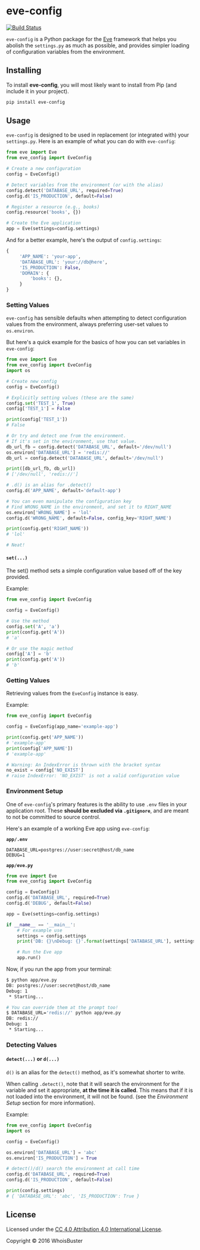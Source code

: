# eve-config

[![Build Status](https://travis-ci.org/WhoisBuster/eve-config.svg?branch=master)](https://travis-ci.org/WhoisBuster/eve-config)

`eve-config` is a Python package for the [Eve](https://github.com/nicolaiarocci/eve) framework that helps you abolish the `settings.py` as much as possible, and provides simpler loading of configuration variables from the environment.

## Installing

To install **eve-config**, you will most likely want to install from Pip (and include it in your project).

```sh
pip install eve-config
```

## Usage

`eve-config` is designed to be used in replacement (or integrated with) your `settings.py`. Here is an example of what you can do with `eve-config`:

```python
from eve import Eve
from eve_config import EveConfig

# Create a new configuration
config = EveConfig()

# Detect variables from the environment (or with the alias)
config.detect('DATABASE_URL', required=True)
config.d('IS_PRODUCTION', default=False)

# Register a resource (e.g., books)
config.resource('books', {})

# Create the Eve application
app = Eve(settings=config.settings)
```

And for a better example, here's the output of `config.settings`:

```python
{
     'APP_NAME': 'your-app',
     'DATABASE_URL': 'your://db@here',
     'IS_PRODUCTION': False,
     'DOMAIN': {
         'books': {},
     }
}
```


### Setting Values

`eve-config` has sensible defaults when attempting to detect configuration values from the environment, always preferring user-set values to `os.environ`.

But here's a quick example for the basics of how you can set variables in `eve-config`:

```python
from eve import Eve
from eve_config import EveConfig
import os

# Create new config
config = EveConfig()

# Explicitly setting values (these are the same)
config.set('TEST_1', True)
config['TEST_1'] = False

print(config['TEST_1'])
# False

# Or try and detect one from the environment.
# If it's set in the environment, use that value.
db_url_fb = config.detect('DATABASE_URL', default='/dev/null')
os.environ['DATABASE_URL'] = 'redis://'
db_url = config.detect('DATABASE_URL', default='/dev/null')

print([db_url_fb, db_url])
# ['/dev/null', 'redis://']

# .d() is an alias for .detect()
config.d('APP_NAME', default='default-app')

# You can even manipulate the configuration key
# Find WRONG_NAME in the environment, and set it to RIGHT_NAME
os.environ['WRONG_NAME'] = 'lol'
config.d('WRONG_NAME', default=False, config_key='RIGHT_NAME')

print(config.get('RIGHT_NAME'))
# 'lol'

# Neat!
```

#### `set(...)`

The set() method sets a simple configuration value based off of the key provided.

Example:

```python
from eve_config import EveConfig

config = EveConfig()

# Use the method
config.set('A', 'a')
print(config.get('A'))
# 'a'

# Or use the magic method
config['A'] = 'b'
print(config.get('A'))
# 'b' 
```


### Getting Values

Retrieving values from the `EveConfig` instance is easy.

Example:

```python
from eve_config import EveConfig

config = EveConfig(app_name='example-app')

print(config.get('APP_NAME'))
# 'example-app'
print(config['APP_NAME'])
# 'example-app'

# Warning: An IndexError is thrown with the bracket syntax
no_exist = config['NO_EXIST']
# raise IndexError: 'NO_EXIST' is not a valid configuration value

```



### Environment Setup

One of `eve-config`'s primary features is the ability to use `.env` files in your application root. These **should be excluded via `.gitignore`**, and are meant to not be committed to source control.

Here's an example of a working Eve app using `eve-config`:

**`app/.env`**
```
DATABASE_URL=postgres://user:secret@host/db_name
DEBUG=1
```

**`app/eve.py`**

```python
from eve import Eve
from eve_config import EveConfig

config = EveConfig()
config.d('DATABASE_URL', required=True)
config.d('DEBUG', default=False)

app = Eve(settings=config.settings)

if __name__ == '__main__':
	# For example use
	settings = config.settings
	print('DB: {}\nDebug: {}'.format(settings['DATABASE_URL'], settings['DEBUG'])

	# Run the Eve app
    app.run()
```

Now, if you run the app from your terminal:
```bash
$ python app/eve.py
DB: postgres://user:secret@host/db_name
Debug: 1
 * Starting...

# You can override them at the prompt too!
$ DATABASE_URL='redis://' python app/eve.py
DB: redis://
Debug: 1
 * Starting...
```



### Detecting Values

#### `detect(...)` or `d(...)`

`d()` is an alias for the `detect()` method, as it's somewhat shorter to write.

When calling `.detect()`, note that it will search the environment for the variable and set it appropriate, **at the time it is called**. This means that if it is not loaded into the environment, it will not be found. (see the *Environment Setup* section for more information).

Example:

```python
from eve_config import EveConfig
import os

config = EveConfig()

os.environ['DATABASE_URL'] = 'abc'
os.environ['IS_PRODUCTION'] = True

# detect()/d() search the environment at call time
config.d('DATABASE_URL', required=True)
config.d('IS_PRODUCTION', default=False)

print(config.settings)
# { 'DATABASE_URL': 'abc', 'IS_PRODUCTION': True }
```

## License

Licensed under the [CC 4.0 Attribution 4.0 International License](https://creativecommons.org/licenses/by/4.0/legalcode).

Copyright &copy; 2016 WhoisBuster